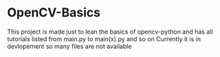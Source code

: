 # OpenCV-Basics

This project is made just to lean the basics of opencv-python and has all tutorials listed from
main.py to main(x).py and so on
Currently it is in devlopement so many files are not available
